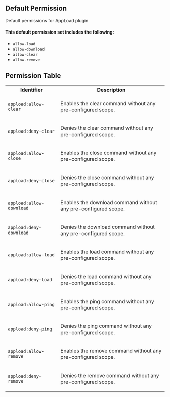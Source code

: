 ## Default Permission

Default permissions for AppLoad plugin

#### This default permission set includes the following:

- `allow-load`
- `allow-download`
- `allow-clear`
- `allow-remove`

## Permission Table

<table>
<tr>
<th>Identifier</th>
<th>Description</th>
</tr>


<tr>
<td>

`appload:allow-clear`

</td>
<td>

Enables the clear command without any pre-configured scope.

</td>
</tr>

<tr>
<td>

`appload:deny-clear`

</td>
<td>

Denies the clear command without any pre-configured scope.

</td>
</tr>

<tr>
<td>

`appload:allow-close`

</td>
<td>

Enables the close command without any pre-configured scope.

</td>
</tr>

<tr>
<td>

`appload:deny-close`

</td>
<td>

Denies the close command without any pre-configured scope.

</td>
</tr>

<tr>
<td>

`appload:allow-download`

</td>
<td>

Enables the download command without any pre-configured scope.

</td>
</tr>

<tr>
<td>

`appload:deny-download`

</td>
<td>

Denies the download command without any pre-configured scope.

</td>
</tr>

<tr>
<td>

`appload:allow-load`

</td>
<td>

Enables the load command without any pre-configured scope.

</td>
</tr>

<tr>
<td>

`appload:deny-load`

</td>
<td>

Denies the load command without any pre-configured scope.

</td>
</tr>

<tr>
<td>

`appload:allow-ping`

</td>
<td>

Enables the ping command without any pre-configured scope.

</td>
</tr>

<tr>
<td>

`appload:deny-ping`

</td>
<td>

Denies the ping command without any pre-configured scope.

</td>
</tr>

<tr>
<td>

`appload:allow-remove`

</td>
<td>

Enables the remove command without any pre-configured scope.

</td>
</tr>

<tr>
<td>

`appload:deny-remove`

</td>
<td>

Denies the remove command without any pre-configured scope.

</td>
</tr>
</table>
